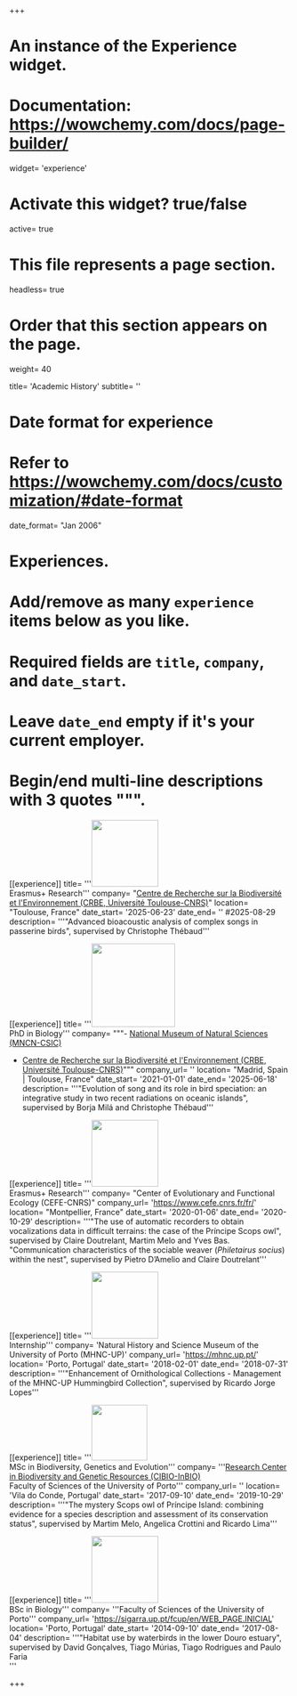 +++
# An instance of the Experience widget.
# Documentation: https://wowchemy.com/docs/page-builder/
widget= 'experience'

# Activate this widget? true/false
active= true

# This file represents a page section.
headless= true

# Order that this section appears on the page.
weight= 40

title= 'Academic History'
subtitle= ''

# Date format for experience
#   Refer to https://wowchemy.com/docs/customization/#date-format
date_format= "Jan 2006"

# Experiences.
#   Add/remove as many `experience` items below as you like.
#   Required fields are `title`, `company`, and `date_start`.
#   Leave `date_end` empty if it's your current employer.
#   Begin/end multi-line descriptions with 3 quotes """.
[[experience]]
    title= '''<img style="width:120px" src="/logos/CRBE.jpg"/> <br> Erasmus+ Research'''
    company= "[Centre de Recherche sur la Biodiversité et l'Environnement (CRBE, Université Toulouse-CNRS)](https://crbe.cnrs.fr/en/)"
    location= "Toulouse, France"
    date_start= '2025-06-23'
    date_end= '' #2025-08-29
    description= '''"Advanced bioacoustic analysis of complex songs in passerine birds", supervised by Christophe Thébaud'''
  
[[experience]]
    title= '''<img style="width:150px" src="/logos/logo_mncn_crbe.png"/> <br> PhD in Biology'''
    company= """- [National Museum of Natural Sciences (MNCN-CSIC)](https://www.mncn.csic.es/es)
    
- [Centre de Recherche sur la Biodiversité et l'Environnement (CRBE, Université Toulouse-CNRS)](https://crbe.cnrs.fr/en/)"""
    company_url= ''
    location= "Madrid, Spain | Toulouse, France"
    date_start= '2021-01-01'
    date_end= '2025-06-18'
    description= '''"Evolution of song and its role in bird speciation: an integrative study in two recent radiations on oceanic islands", supervised by Borja Milá and Christophe Thébaud'''

[[experience]]
    title= '''<img style="width:120px" src="/logos/cefelogo.gif"/> <br> Erasmus+ Research'''
    company= "Center of Evolutionary and Functional Ecology (CEFE-CNRS)"
    company_url= 'https://www.cefe.cnrs.fr/fr/'
    location= "Montpellier, France"
    date_start= '2020-01-06'
    date_end= '2020-10-29'
    description= '''"The use of automatic recorders to obtain vocalizations data in difficult terrains: the case of the Príncipe Scops owl", supervised by Claire Doutrelant, Martim Melo and Yves Bas.<br> "Communication characteristics of the sociable weaver (<i>Philetairus socius</i>) within the nest", supervised by Pietro D’Amelio and Claire Doutrelant'''
  
  [[experience]]
    title= '''<img style="width:120px" src="/logos/museu_porto.png"/> <br> Internship'''
    company= 'Natural History and Science Museum of the University of Porto (MHNC-UP)'
    company_url= 'https://mhnc.up.pt/'
    location= 'Porto, Portugal'
    date_start= '2018-02-01'
    date_end= '2018-07-31'
    description= '''"Enhancement of Ornithological Collections - Management of the MHNC-UP Hummingbird Collection", supervised by Ricardo Jorge Lopes'''
  
  [[experience]]
    title= '''<img style="width:100px" src="/logos/cibio_png.png"/> <br> MSc in Biodiversity, Genetics and Evolution'''
    company= '''[Research Center in Biodiversity and Genetic Resources (CIBIO-InBIO)](https://cibio.up.pt/)
    <br>Faculty of Sciences of the University of Porto'''
    company_url= ''
    location= 'Vila do Conde, Portugal'
    date_start= '2017-09-10'
    date_end= '2019-10-29'
    description= '''"The mystery Scops owl of Príncipe Island: combining evidence for a species description and assessment of its conservation status", supervised by Martim Melo, Angelica Crottini and Ricardo Lima'''
  
  [[experience]]
    title= '''<img style="width:120px" src="/logos/fcup.jpg"/> <br> BSc in Biology'''
    company= '''Faculty of Sciences of the University of Porto'''
    company_url= 'https://sigarra.up.pt/fcup/en/WEB_PAGE.INICIAL'
    location= 'Porto, Portugal'
    date_start= '2014-09-10'
    date_end= '2017-08-04'
    description= '''"Habitat use by waterbirds in the lower Douro estuary", supervised by David Gonçalves, Tiago Múrias, Tiago Rodrigues and Paulo Faria
    <br>'''

+++
